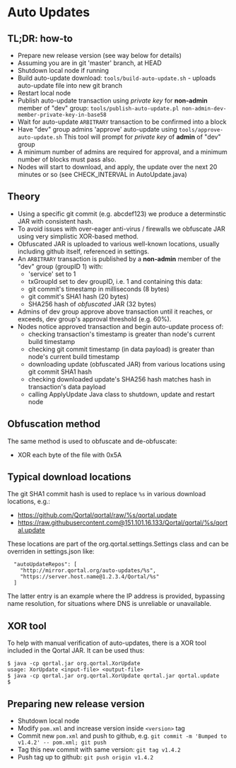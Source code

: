 # Auto Updates

## TL;DR: how-to

* Prepare new release version (see way below for details)
* Assuming you are in git 'master' branch, at HEAD
* Shutdown local node if running
* Build auto-update download: `tools/build-auto-update.sh` - uploads auto-update file into new git branch
* Restart local node
* Publish auto-update transaction using *private key* for **non-admin** member of "dev" group:
	`tools/publish-auto-update.pl non-admin-dev-member-private-key-in-base58`
* Wait for auto-update `ARBITRARY` transaction to be confirmed into a block
* Have "dev" group admins 'approve' auto-update using `tools/approve-auto-update.sh`
	This tool will prompt for *private key* of **admin** of "dev" group
* A minimum number of admins are required for approval, and a minimum number of blocks must pass also.
* Nodes will start to download, and apply, the update over the next 20 minutes or so (see CHECK_INTERVAL in AutoUpdate.java)

## Theory
* Using a specific git commit (e.g. abcdef123) we produce a determinstic JAR with consistent hash.
* To avoid issues with over-eager anti-virus / firewalls we obfuscate JAR using very simplistic XOR-based method.
* Obfuscated JAR is uploaded to various well-known locations, usually including github itself, referenced in settings.
* An `ARBITRARY` transaction is published by a **non-admin** member of the "dev" group (groupID 1) with:
	+ 'service' set to 1
	+ txGroupId set to dev groupID, i.e. 1 
and containing this data:
    + git commit's timestamp in milliseconds (8 bytes)
    + git commit's SHA1 hash (20 bytes)
    + SHA256 hash of *obfuscated* JAR (32 bytes)
* Admins of dev group approve above transaction until it reaches, or exceeds, dev group's approval threshold (e.g. 60%).
* Nodes notice approved transaction and begin auto-update process of:
    + checking transaction's timestamp is greater than node's current build timestamp
    + checking git commit timestamp (in data payload) is greater than node's current build timestamp
    + downloading update (obfuscated JAR) from various locations using git commit SHA1 hash
    + checking downloaded update's SHA256 hash matches hash in transaction's data payload
    + calling ApplyUpdate Java class to shutdown, update and restart node

## Obfuscation method
The same method is used to obfuscate and de-obfuscate:
* XOR each byte of the file with 0x5A

## Typical download locations
The git SHA1 commit hash is used to replace `%s` in various download locations, e.g.:
* https://github.com/Qortal/qortal/raw/%s/qortal.update
* https://raw.githubusercontent.com@151.101.16.133/Qortal/qortal/%s/qortal.update

These locations are part of the org.qortal.settings.Settings class and can be overriden in settings.json like:
```
  "autoUpdateRepos": [
    "http://mirror.qortal.org/auto-updates/%s",
    "https://server.host.name@1.2.3.4/Qortal/%s"
  ]
```
The latter entry is an example where the IP address is provided, bypassing name resolution, for situations where DNS is unreliable or unavailable.

## XOR tool
To help with manual verification of auto-updates, there is a XOR tool included in the Qortal JAR.
It can be used thus:
```
$ java -cp qortal.jar org.qortal.XorUpdate
usage: XorUpdate <input-file> <output-file>
$ java -cp qortal.jar org.qortal.XorUpdate qortal.jar qortal.update
$
```

## Preparing new release version

* Shutdown local node
* Modify `pom.xml` and increase version inside `<version>` tag
* Commit new `pom.xml` and push to github, e.g. `git commit -m 'Bumped to v1.4.2' -- pom.xml; git push`
* Tag this new commit with same version: `git tag v1.4.2`
* Push tag up to github: `git push origin v1.4.2`
